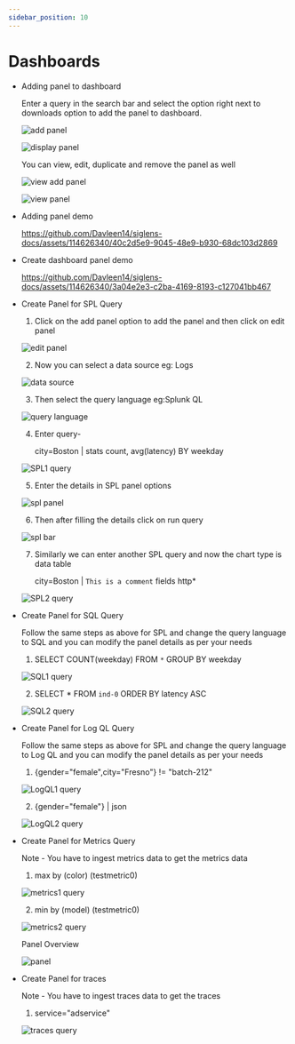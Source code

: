 ```yaml
---
sidebar_position: 10
---
```


# Dashboards

- Adding panel to dashboard



  Enter a query in the search bar and select the option right next to downloads option to add the panel to dashboard.

  ![add panel](/static/img/add-panel.png)

  ![display panel](/static/img/display-panel.png)

  You can view, edit, duplicate and remove the panel as well

  ![view add panel](/static/img/view-add-panel.png)

  ![view panel](/static/img/view-panel.png)

- Adding panel demo

  https://github.com/Davleen14/siglens-docs/assets/114626340/40c2d5e9-9045-48e9-b930-68dc103d2869



- Create dashboard panel demo

  
  https://github.com/Davleen14/siglens-docs/assets/114626340/3a04e2e3-c2ba-4169-8193-c127041bb467

 


  







- Create Panel for SPL Query

  1. Click on the add panel option to add the panel and then click on edit panel 

  ![edit panel](/static/img/edit-panel.png)

  2. Now you can select a data source
  eg: Logs

  ![data source](/static/img/data-source.png)

  3. Then select the query language
    eg:Splunk QL 

  ![query language](/static/img/query-type.png)

  4. Enter query-

     city=Boston | stats count, avg(latency) BY weekday

  ![SPL1 query](/static/img/spl1-query.png)

  5. Enter the details in SPL panel options

  ![spl panel](/static/img/spl1-panel-options.png)

  6. Then after filling the details click on run query

  ![spl bar](/static/img/spl1-bar.png)

  7. Similarly we can enter another SPL query and now the chart type is data table

     city=Boston | ```This is a comment``` fields http*

  ![SPL2 query](/static/img/spl2.png)

- Create Panel for SQL Query

  Follow the same steps as above for SPL and change the query language to SQL and you can modify 
  the panel details as per your needs

  1. SELECT COUNT(weekday) FROM `*` GROUP BY weekday

  ![SQL1 query](/static/img/sql1.png)

  2. SELECT * FROM `ind-0` ORDER BY latency ASC

  ![SQL2 query](/static/img/sql2.png)

- Create Panel for Log QL Query

  Follow the same steps as above for SPL and change the query language to Log QL  and you can modify the panel details as per your needs

  1. {gender="female",city="Fresno"} != "batch-212"

  ![LogQL1 query](/static/img/logql1.png)

  2. {gender="female"} | json

  ![LogQL2 query](/static/img/logql2.png)

- Create Panel for Metrics Query

  Note - You have to ingest metrics data to get the metrics data
  
  1. max by (color) (testmetric0)

  ![metrics1 query](/static/img/metrics-1.png)

  2. min by (model) (testmetric0)

  ![metrics2 query](/static/img/metrics-2.png)

  Panel Overview

  ![panel](/static/img/metrics-overview.png)

- Create Panel for traces

  Note - You have to ingest traces data to get the traces

  1. service="adservice"

  ![traces query](/static/img/traces.png)







